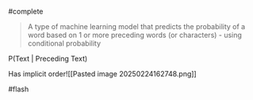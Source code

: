 #complete

> A type of machine learning model that predicts the probability of a word based on 1 or more preceding words (or characters) - using conditional probability

P(Text | Preceding Text)

Has implicit order![[Pasted image 20250224162748.png]]

#flash